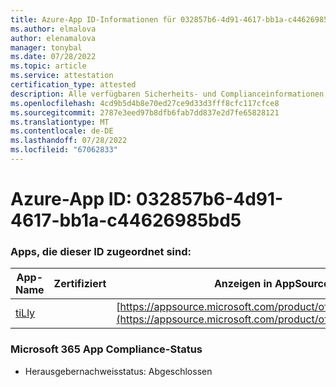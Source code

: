```yaml
---
title: Azure-App ID-Informationen für 032857b6-4d91-4617-bb1a-c44626985bd5
ms.author: elmalova
author: elenamalova
manager: tonybal
ms.date: 07/28/2022
ms.topic: article
ms.service: attestation
certification_type: attested
description: Alle verfügbaren Sicherheits- und Complianceinformationen für 032857b6-4d91-4617-bb1a-c44626985bd5.
ms.openlocfilehash: 4cd9b5d4b8e70ed27ce9d33d3fff8cfc117cfce8
ms.sourcegitcommit: 2787e3eed97b8dfb6fab7dd837e2d7fe65828121
ms.translationtype: MT
ms.contentlocale: de-DE
ms.lasthandoff: 07/28/2022
ms.locfileid: "67062833"
---
```

# <a name="azure-app-id-032857b6-4d91-4617-bb1a-c44626985bd5"></a>Azure-App ID: 032857b6-4d91-4617-bb1a-c44626985bd5


### <a name="apps-associated-with-this-id"></a>Apps, die dieser ID zugeordnet sind:
| **App-Name** | **Zertifiziert** | **Anzeigen in AppSource** |
|--------------|---------------|-----------------------|
| [tiLly](../forward/WA200003825.md) |  | [https://appsource.microsoft.com/product/office/WA200003825](https://appsource.microsoft.com/product/office/WA200003825) |

### <a name="microsoft-365-app-compliance-status"></a>Microsoft 365 App Compliance-Status
- Herausgebernachweisstatus: Abgeschlossen
